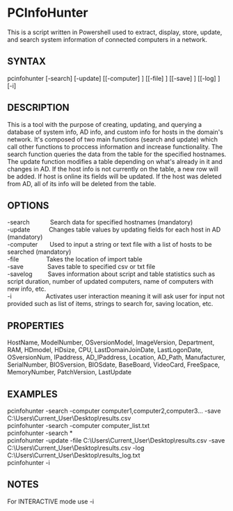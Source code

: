 # PCInfoHunter
This is a script written in Powershell used to extract, display, store, update, and search system information of connected computers in a network.

SYNTAX
-----------
pcinfohunter [-search] [-update] [[-computer] <String>] [[-file] <String>] [[-save] <String>] [[-log] <String>] [-i]

DESCRIPTION
-----------
This is a tool with the purpose of creating, updating, and querying a database of system info, AD info, and custom info for hosts in the domain's network.
It's composed of two main functions (search and update) which call other functions to proccess information and increase functionality. The search function 
queries the data from the table for the specified hostnames. The update function modifies a table depending on what's already in it and changes in AD. 
If the host info is not currently on the table, a new row will be added. If host is online its fields will be updated. If the host was deleted from AD,
all of its info will be deleted from the table.
  
OPTIONS
----------
-search         &nbsp;&nbsp;&nbsp;&nbsp;&nbsp;&nbsp;&nbsp;&nbsp;&nbsp;&nbsp;&nbsp;Search data for specified hostnames (mandatory)<br>
-update         &nbsp;&nbsp;&nbsp;&nbsp;&nbsp;&nbsp;&nbsp;&nbsp;&nbsp;&nbsp;Changes table values by updating fields for each host in AD (mandatory)<br>
-computer       &nbsp;&nbsp;&nbsp;&nbsp;&nbsp;&nbsp;Used to input a string or text file with a list of hosts to be searched (mandatory)<br>
-file           &nbsp;&nbsp;&nbsp;&nbsp;&nbsp;&nbsp;&nbsp;&nbsp;&nbsp;&nbsp;&nbsp;&nbsp;&nbsp;&nbsp;&nbsp;Takes the location of import table<br>
-save           &nbsp;&nbsp;&nbsp;&nbsp;&nbsp;&nbsp;&nbsp;&nbsp;&nbsp;&nbsp;&nbsp;&nbsp;&nbsp;Saves table to specified csv or txt file<br>
-savelog        &nbsp;&nbsp;&nbsp;&nbsp;&nbsp;&nbsp;&nbsp;&nbsp;Saves information about script and table statistics such as script duration, number of updated computers, name of computers with new info, etc.<br>
-i              &nbsp;&nbsp;&nbsp;&nbsp;&nbsp;&nbsp;&nbsp;&nbsp;&nbsp;&nbsp;&nbsp;&nbsp;&nbsp;&nbsp;&nbsp;&nbsp;&nbsp;&nbsp;&nbsp;Activates user interaction meaning it will ask user for input not provided such as list of items, strings to search for, saving location, etc.<br>
  
PROPERTIES
----------
HostName, ModelNumber, OSversionModel, ImageVersion, Department, RAM, HDmodel, HDsize, CPU, LastDomainJoinDate, LastLogonDate, OSversionNum, IPaddress, AD_IPaddress,
Location, AD_Path, Manufacturer, SerialNumber, BIOSversion, BIOSdate, BaseBoard, VideoCard, FreeSpace, MemoryNumber, PatchVersion, LastUpdate
  
EXAMPLES
-----------
pcinfohunter -search -computer computer1,computer2,computer3... -save C:\Users\Current_User\Desktop\results.csv<br>
pcinfohunter -search -computer computer_list.txt<br>
pcinfohunter -search *<br>
pcinfohunter -update -file C:\Users\Current_User\Desktop\results.csv -save C:\Users\Current_User\Desktop\results.csv -log C:\Users\Current_User\Desktop\results_log.txt<br>
pcinfohunter -i<br>

NOTES
-----
For INTERACTIVE mode use -i
